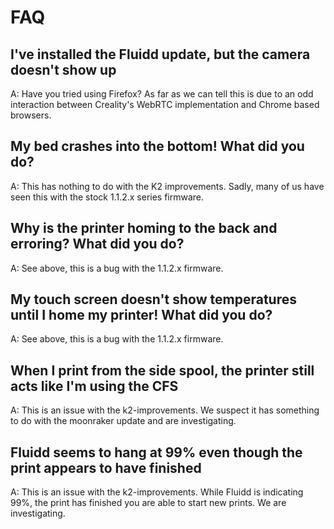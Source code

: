 # FAQ

## I've installed the Fluidd update, but the camera doesn't show up

A: Have you tried using Firefox?  As far as we can tell this is due to an odd interaction between Creality's WebRTC implementation and Chrome based browsers.

## My bed crashes into the bottom! What did you do?

A: This has nothing to do with the K2 improvements.  Sadly, many of us have seen this with the stock 1.1.2.x series firmware.

## Why is the printer homing to the back and erroring? What did you do?

A: See above, this is a bug with the 1.1.2.x firmware.

## My touch screen doesn't show temperatures until I home my printer! What did you do?

A: See above, this is a bug with the 1.1.2.x firmware.

## When I print from the side spool, the printer still acts like I'm using the CFS

A: This is an issue with the k2-improvements.  We suspect it has something to do with the moonraker update and are investigating.

## Fluidd seems to hang at 99% even though the print appears to have finished

A: This is an issue with the k2-improvements.  While Fluidd is indicating 99%, the print has finished you are able to start new prints. We are investigating.
